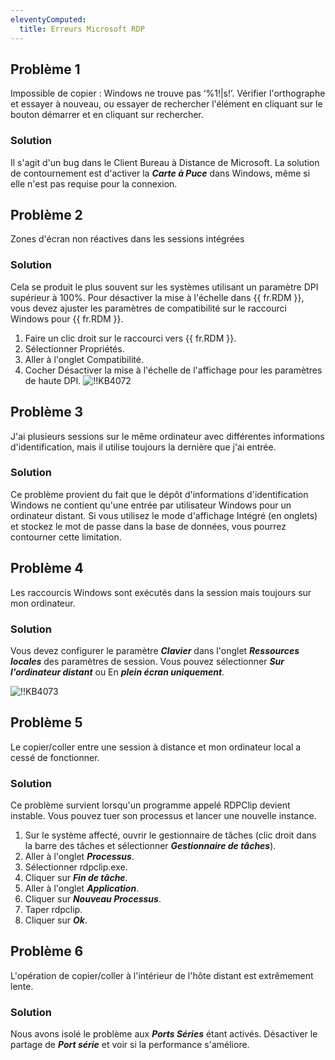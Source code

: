 ```yaml
---
eleventyComputed:
  title: Erreurs Microsoft RDP
---
```

## Problème 1

Impossible de copier <filename> : Windows ne trouve pas ‘%1!|s!’. Vérifier l'orthographe et essayer à nouveau, ou essayer de rechercher l'élément en cliquant sur le bouton démarrer et en cliquant sur rechercher.

### Solution

Il s'agit d'un bug dans le Client Bureau à Distance de Microsoft. La solution de contournement est d'activer la ***Carte à Puce*** dans Windows, même si elle n'est pas requise pour la connexion.

## Problème 2

Zones d'écran non réactives dans les sessions intégrées

### Solution

Cela se produit le plus souvent sur les systèmes utilisant un paramètre DPI supérieur à 100%. Pour désactiver la mise à l'échelle dans {{ fr.RDM }}, vous devez ajuster les paramètres de compatibilité sur le raccourci Windows pour {{ fr.RDM }}.

1. Faire un clic droit sur le raccourci vers {{ fr.RDM }}.
1. Sélectionner Propriétés.
1. Aller à l'onglet Compatibilité.
1. Cocher Désactiver la mise à l'échelle de l'affichage pour les paramètres de haute DPI.
![!!KB4072](https://cdnweb.devolutions.net/docs/docs_en_kb_KB4072.png)
## Problème 3

J'ai plusieurs sessions sur le même ordinateur avec différentes informations d'identification, mais il utilise toujours la dernière que j'ai entrée.

### Solution

Ce problème provient du fait que le dépôt d'informations d'identification Windows ne contient qu'une entrée par utilisateur Windows pour un ordinateur distant. Si vous utilisez le mode d'affichage Intégré (en onglets) et stockez le mot de passe dans la base de données, vous pourrez contourner cette limitation.

## Problème 4

Les raccourcis Windows sont exécutés dans la session mais toujours sur mon ordinateur.

### Solution

Vous devez configurer le paramètre ***Clavier*** dans l'onglet ***Ressources locales*** des paramètres de session. Vous pouvez sélectionner ***Sur l'ordinateur distant*** ou En ***plein écran uniquement***.

![!!KB4073](https://cdnweb.devolutions.net/docs/docs_en_kb_KB4073.png)

## Problème 5

Le copier/coller entre une session à distance et mon ordinateur local a cessé de fonctionner.

### Solution

Ce problème survient lorsqu'un programme appelé RDPClip devient instable. Vous pouvez tuer son processus et lancer une nouvelle instance.

1. Sur le système affecté, ouvrir le gestionnaire de tâches (clic droit dans la barre des tâches et sélectionner ***Gestionnaire de tâches***).
1. Aller à l'onglet ***Processus***.
1. Sélectionner rdpclip.exe.
1. Cliquer sur ***Fin de tâche***.
1. Aller à l'onglet ***Application***.
1. Cliquer sur ***Nouveau Processus***.
1. Taper rdpclip.
1. Cliquer sur ***Ok***.

## Problème 6

L'opération de copier/coller à l'intérieur de l'hôte distant est extrêmement lente.

### Solution

Nous avons isolé le problème aux ***Ports Séries*** étant activés. Désactiver le partage de ***Port série*** et voir si la performance s'améliore.
